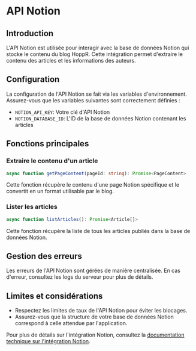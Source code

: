 # API Notion

## Introduction

L'API Notion est utilisée pour interagir avec la base de données Notion qui stocke le contenu du blog HoppR. Cette intégration permet d'extraire le contenu des articles et les informations des auteurs.

## Configuration

La configuration de l'API Notion se fait via les variables d'environnement. Assurez-vous que les variables suivantes sont correctement définies :

- `NOTION_API_KEY`: Votre clé d'API Notion
- `NOTION_DATABASE_ID`: L'ID de la base de données Notion contenant les articles

## Fonctions principales

### Extraire le contenu d'un article

```typescript
async function getPageContent(pageId: string): Promise<PageContent>
```

Cette fonction récupère le contenu d'une page Notion spécifique et le convertit en un format utilisable par le blog.

### Lister les articles

```typescript
async function listArticles(): Promise<Article[]>
```

Cette fonction récupère la liste de tous les articles publiés dans la base de données Notion.

## Gestion des erreurs

Les erreurs de l'API Notion sont gérées de manière centralisée. En cas d'erreur, consultez les logs du serveur pour plus de détails.

## Limites et considérations

- Respectez les limites de taux de l'API Notion pour éviter les blocages.
- Assurez-vous que la structure de votre base de données Notion correspond à celle attendue par l'application.

Pour plus de détails sur l'intégration Notion, consultez la [documentation technique sur l'intégration Notion](../technical/02_notion_integration.md).
